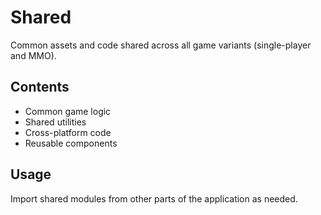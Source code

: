 # Shared

Common assets and code shared across all game variants (single-player and MMO).

## Contents
- Common game logic
- Shared utilities
- Cross-platform code
- Reusable components

## Usage
Import shared modules from other parts of the application as needed.
